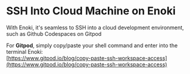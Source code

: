 # SSH Into Cloud  Machine on Enoki

With Enoki, it's seamless to SSH into a cloud development environment, such as Github Codespaces on Gitpod&#x20;

For **Gitpod**, simply copy/paste your shell command and enter into the terminal Enoki: \
[https://www.gitpod.io/blog/copy-paste-ssh-workspace-access](https://www.gitpod.io/blog/copy-paste-ssh-workspace-access)
